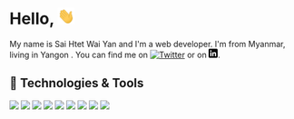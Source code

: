 
# Hello, <img src="https://github.com/SaiHtetWaiYan/SaiHtetWaiYan/blob/main/wave.gif" width="30px">

My name is Sai Htet Wai Yan and I'm a web developer. I'm from Myanmar, living in Yangon . You can find me on [![Twitter][1.2]][1]  or on [![LinkedIn][3.2]][3].


## 🔧 Technologies & Tools

![](https://img.shields.io/badge/Code-JavaScript-informational?style=flat&logo=javascript&logoColor=white&color=2bbc8a)
![](https://img.shields.io/badge/Code-tailwindcss-informational?style=flat&logo=tailwindcss&logoColor=white&color=2bbc8a)
![](https://img.shields.io/badge/Code-bootstrap-informational?style=flat&logo=bootstrap&logoColor=white&color=2bbc8a)
![](https://img.shields.io/badge/Code-Vue-informational?style=flat&logo=vue.js&logoColor=white&color=2bbc8a)
![](https://img.shields.io/badge/Code-laravel-informational?style=flat&logo=laravel&logoColor=white&color=2bbc8a)
![](https://img.shields.io/badge/Code-mysql-informational?style=flat&logo=mysql&logoColor=white&color=2bbc8a)
![](https://img.shields.io/badge/Code-MariaDB-informational?style=flat&logo=MariaDB&logoColor=white&color=2bbc8a)
![](https://img.shields.io/badge/OS-Linux-informational?style=flat&logo=linux&logoColor=white&color=2bbc8a)
![](https://img.shields.io/badge/Cloud-Digital_Ocean-informational?style=flat&logo=digitalocean&logoColor=white&color=2bbc8a)



<!-- links to social media icons -->

<!-- icons with padding -->

[1.1]: http://i.imgur.com/tXSoThF.png (twitter icon with padding)
[2.1]: http://i.imgur.com/0o48UoR.png (github icon with padding)

<!-- icons without padding -->

[1.2]: http://i.imgur.com/wWzX9uB.png (twitter icon without padding)
[2.2]: http://i.imgur.com/9I6NRUm.png (github icon without padding)
[3.2]: https://github.com/SaiHtetWaiYan/SaiHtetWaiYan/blob/main/linkedin-3-16.png

<!-- links to your social media accounts -->

[1]: https://twitter.com/SaiHtetWaiYan
[2]: https://github.com/SaiHtetWaiYan
[3]: https://www.linkedin.com/in/saihtet/


